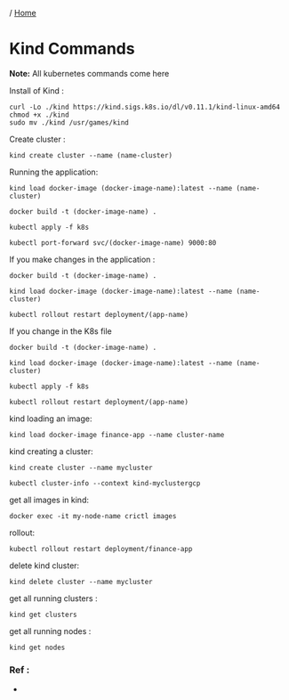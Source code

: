 / [Home](index.md)

# Kind Commands 

**Note:** All kubernetes commands come here

Install of Kind :
```
curl -Lo ./kind https://kind.sigs.k8s.io/dl/v0.11.1/kind-linux-amd64
chmod +x ./kind
sudo mv ./kind /usr/games/kind
```

Create cluster :
```
kind create cluster --name (name-cluster)
```
Running the application:
```
kind load docker-image (docker-image-name):latest --name (name-cluster)

docker build -t (docker-image-name) .

kubectl apply -f k8s

kubectl port-forward svc/(docker-image-name) 9000:80
```

If you make changes in the application :
```
docker build -t (docker-image-name) .

kind load docker-image (docker-image-name):latest --name (name-cluster)

kubectl rollout restart deployment/(app-name)

```

If you change in the  K8s file 
```
docker build -t (docker-image-name) .

kind load docker-image (docker-image-name):latest --name (name-cluster)

kubectl apply -f k8s

kubectl rollout restart deployment/(app-name)

```


kind loading an image:
```
kind load docker-image finance-app --name cluster-name
```




kind creating a cluster:
```
kind create cluster --name mycluster
```


```
kubectl cluster-info --context kind-myclustergcp
```




get all images in kind:
```
docker exec -it my-node-name crictl images
```





rollout:
```
kubectl rollout restart deployment/finance-app 
```





delete kind cluster:
```
kind delete cluster --name mycluster
```






get all running clusters :
```
kind get clusters
```


get all running nodes :
```
kind get nodes
```



### Ref :

  * []()
